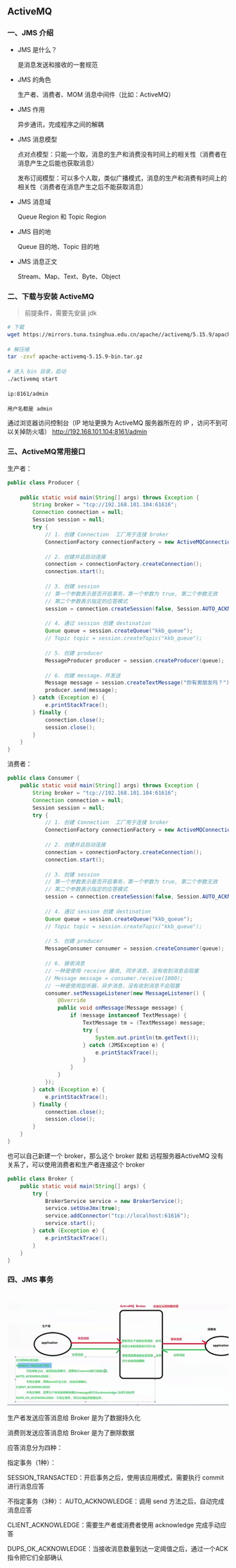 ## ActiveMQ

### 一、JMS 介绍

- JMS 是什么？

  是消息发送和接收的一套规范

- JMS 的角色

  生产者、消费者、MOM 消息中间件（比如：ActiveMQ）

- JMS 作用

  异步通讯，完成程序之间的解耦

- JMS 消息模型

  点对点模型：只能一个取，消息的生产和消费没有时间上的相关性（消费者在消息产生之后能也获取消息）

  发布订阅模型：可以多个人取，类似广播模式，消息的生产和消费有时间上的相关性（消费者在消息产生之后不能获取消息）

- JMS 消息域

  Queue Region 和 Topic Region

- JMS 目的地

  Queue 目的地、Topic 目的地

- JMS 消息正文

  Stream、Map、Text、Byte、Object

### 二、下载与安装 ActiveMQ

> 前提条件，需要先安装 jdk

```bash
# 下载
wget https://mirrors.tuna.tsinghua.edu.cn/apache//activemq/5.15.9/apache-activemq-5.15.9-bin.tar.gz

# 解压缩
tar -zxvf apache-activemq-5.15.9-bin.tar.gz

# 进入 bin 目录，启动
./activemq start

ip:8161/admin

用户名都是 admin
```

通过浏览器访问控制台（IP 地址更换为 ActiveMQ 服务器所在的 IP ，访问不到可以关掉防火墙）
http://192.168.101.104:8161/admin



### 三、ActiveMQ常用接口

生产者：

```java
public class Producer {

    public static void main(String[] args) throws Exception {
        String broker = "tcp://192.168.101.104:61616";
        Connection connection = null;
        Session session = null;
        try {
            // 1. 创建 Connection  工厂用于连接 broker
            ConnectionFactory connectionFactory = new ActiveMQConnectionFactory(broker);

            // 2. 创建并且启动连接
            connection = connectionFactory.createConnection();
            connection.start();

            // 3. 创建 session
            // 第一个参数表示是否开启事务，第一个参数为 true, 第二个参数无效
            // 第二个参数表示指定的应答模式
            session = connection.createSession(false, Session.AUTO_ACKNOWLEDGE);

            // 4. 通过 session 创建 destination
            Queue queue = session.createQueue("kkb_queue");
			// Topic topic = session.createTopic("kkb_queue");
            
            // 5. 创建 producer
            MessageProducer producer = session.createProducer(queue);

            // 6. 创建 message，并发送
            Message message = session.createTextMessage("你有男朋友吗？");
            producer.send(message);
        } catch (Exception e) {
            e.printStackTrace();
        } finally {
            connection.close();
            session.close();
        }
    }
}
```

消费者：

```java
public class Consumer {
    public static void main(String[] args) throws Exception {
        String broker = "tcp://192.168.101.104:61616";
        Connection connection = null;
        Session session = null;
        try {
            // 1. 创建 Connection  工厂用于连接 broker
            ConnectionFactory connectionFactory = new ActiveMQConnectionFactory(broker);

            // 2. 创建并且启动连接
            connection = connectionFactory.createConnection();
            connection.start();

            // 3. 创建 session
            // 第一个参数表示是否开启事务，第一个参数为 true, 第二个参数无效
            // 第二个参数表示指定的应答模式
            session = connection.createSession(false, Session.AUTO_ACKNOWLEDGE);

            // 4. 通过 session 创建 destination
            Queue queue = session.createQueue("kkb_queue");
			// Topic topic = session.createTopic("kkb_queue");
            
            // 5. 创建 producer
            MessageConsumer consumer = session.createConsumer(queue);

            // 6. 接收消息
            // 一种是使用 receive 接收, 同步消息，没有收到消息会阻塞
            // Message message = consumer.receive(1000);
            // 一种是使用监听器，异步消息，没有收到消息不会阻塞
            consumer.setMessageListener(new MessageListener() {
                @Override
                public void onMessage(Message message) {
                    if (message instanceof TextMessage) {
                        TextMessage tm = (TextMessage) message;
                        try {
                            System.out.println(tm.getText());
                        } catch (JMSException e) {
                            e.printStackTrace();
                        }
                    }
                }
            });
        } catch (Exception e) {
            e.printStackTrace();
        } finally {
            connection.close();
            session.close();
        }
    }
}
```

也可以自己新建一个 broker，那么这个 broker 就和 远程服务器ActiveMQ 没有关系了，可以使用消费者和生产者连接这个 broker

```java
public class Broker {
    public static void main(String[] args) {
        try {
            BrokerService service = new BrokerService();
            service.setUseJmx(true);
            service.addConnector("tcp://localhost:61616");
            service.start();
        } catch (Exception e) {
            e.printStackTrace();
        }
    }
}
```

### 四、JMS 事务

![](imgs/126.png)

生产者发送应答消息给 Broker 是为了数据持久化

消费则发送应答消息给 Broker 是为了删除数据

应答消息分为四种：

指定事务（1种）：

SESSION_TRANSACTED：开启事务之后，使用该应用模式，需要执行 commit 进行消息应答

不指定事务（3种）：
AUTO_ACKNOWLEDGE：调用 send 方法之后，自动完成消息应答

CLIENT_ACKNOWLEDGE：需要生产者或消费者使用 acknowledge 完成手动应答

DUPS_OK_ACKNOWLEDGE：当接收消息数量到达一定阈值之后，通过一个ACK指令把它们全部确认

